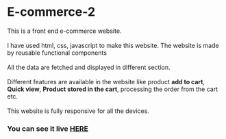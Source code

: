 # E-commerce-2
This is a front end e-commerce website.
<br><br>
I have used html, css, javascript to make this website. The website is made by reusable functional components
<br><br>
All the data are fetched and displayed in different section.
<br><br>
Different features are available in the website like product <b>add to cart</b>, <b>Quick view</b>, <b>Product stored in the cart</b>, processing the order from the cart etc.
<br><br>
This website is fully responsive for all the devices.
<br>
<h3><b>You can see it live <a href="https://mhasan1037.github.io/E-commerce-2/" target="_blank">HERE</a></b></h3>
